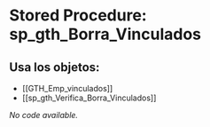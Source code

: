 # Stored Procedure: sp_gth_Borra_Vinculados

## Usa los objetos:
- [[GTH_Emp_vinculados]]
- [[sp_gth_Verifica_Borra_Vinculados]]

*No code available.*
